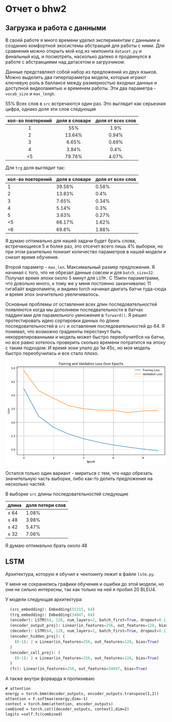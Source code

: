 # Отчет о bhw2

## Загрузка и работа с данными

В своей работе я много времени уделил экспериментам с данными и созданию комфортной экосистемы абстракций для работы с ними. Для сравнения можно открыть мой код из чекпоинта `dataset.py` и финальный код, и посмотреть, насколько далеко я продвинулся в работе с абстракциями над датасетом и загрузчиком.

Данные представляют собой набор из предложений из двух языков. Можно выделить два гиперпараметра модели, которые играют ключевую роль в баллансе между размерностью входных данных и доступной видеопамятью и временем работы. Эти два параметра - `vocab_size` и `max_lengh`.

55% Всех слов в `src` встречаются один раз. Это выглядит как серьезная цифра, однако доля эти слов следующая

| кол-во повторений | доля в словаре | доля от всех слов |
| :------------------------------: | :------------------------: | :-----------------------------: |
|                1                |            55%            |              1.9%              |
|                2                |           13.64%           |              0.94%              |
|                3                |           6.65%           |              0.69%              |
|                4                |           3.94%           |              0.4%              |
|                <5                |           79.76%           |              4.07%              |

Для `trg` доля выглядит так:

| кол-во повторений | доля в словаре | доля от всех слов |
| -------------------------------- | -------------------------- | ------------------------------- |
| 1                                | 39.56%                     | 0.58%                           |
| 2                                | 13.83%                     | 0.4%                            |
| 3                                | 7.65%                      | 0.34%                           |
| 4                                | 5.14%                      | 0.3%                            |
| 5                                | 3.63%                      | 0.27%                           |
| <5                               | 66.17%                     | 1.62%                           |
| <6                               | 69.8%                      | 1.88%                           |

Я думаю оптимально для нашей задачи будет брать слова, встречающиеся 5 и более раз, это отсечет всего лишь 4% выборки, но при этом разительно понизит количество параметров в нашей модели и снизит время обучения.

Второй параметр - `max_len`. Максимальный размер предложения. Я начинал с того, что не обрезал данные совсем и для `batch_size=32`. Получал время эпохи около 5 минут для `LSTM.` C 15млн параметрами, что довольно много, к тому же у меня постоянно заканчивалис 11 гигабайт видеопамяти, и видимо torch начинал двигать батчи туда-сюда и время эпох значительно увеличивалось.

Основные проблемы от оставления всех длин последовательностей появляются когда мы дополняем последвательности в батчах паддингами для парамельного умножения в `forward()`. Я решил протестировать идею сортировки данных по длине последовательностей в `src` и оставления последовательностей до 64. Я понимал, что возможно градиенты перестанут быть некоррелированными и модель может быстро переобучитбся на батчи, но все равно хотелось проверить сколько времени потратится на эпоху с таким подходом. И время эохи упало до 1м 45с, но моя модель быстро переобучилась и все стало плохо.

![Sorted Batches](lstm-sorted-batches-losses.png)

Остался только один вариант - мириться с тем, что надо обрезать значительную часть выборки, либо как-то делить предложения на несколько частей.

В выборке `src` длины последовательностей следующие

| длина  | доля потери слов |
| ----------- | ------------------------------ |
| $\leq$ 64 | 1.08%                          |
| $\leq$ 48 | 3.98%                          |
| $\leq$ 42 | 5.47%                          |
| $\leq$ 32 | 7.06%                          |

Я думаю оптимально брать около 48

## LSTM

Архитектура, которую я обучил к чекпоинту лежит в файле `lstm.py`. 

У меня не сохранились графики обучения и ошибки до этой модели, но они не сильно интересны, так как только на ней я пробил 20 BLEU4.

У модели следующая архитектура:

```python
  (src_embedding): Embedding(55315, 64)
  (trg_embedding): Embedding(34047, 64)
  (encoder): LSTM(64, 128, num_layers=2, batch_first=True, dropout=0.1, bidirectional=True)
  (encoder_output_proj): Linear(in_features=256, out_features=128, bias=True)
  (decoder): LSTM(64, 128, num_layers=2, batch_first=True, dropout=0.1)
  (encoder_hidden_proj): (
    (0-1): 2 x Linear(in_features=256, out_features=128, bias=True)
  )
  (encoder_cell_proj): (
    (0-1): 2 x Linear(in_features=256, out_features=128, bias=True)
  )
  (fc): Linear(in_features=256, out_features=34047, bias=True)
```

А также внутри форварда я пропихиваю 


```python-repl
# attention
energy = torch.bmm(decoder_outputs, encoder_outputs.transpose(1,2))  
attention = F.softmax(energy,dim=-1)
context = torch.bmm(attention, encoder_outputs)
combined = torch.cat([decoder_outputs, context],dim=2)
logits =self.fc(combined)
```
